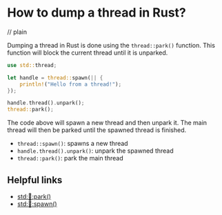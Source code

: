 # How to dump a thread in Rust?
// plain

Dumping a thread in Rust is done using the `thread::park()` function. This function will block the current thread until it is unparked.

```rust
use std::thread;

let handle = thread::spawn(|| {
    println!("Hello from a thread!");
});

handle.thread().unpark();
thread::park();
```

The code above will spawn a new thread and then unpark it. The main thread will then be parked until the spawned thread is finished.

- `thread::spawn()`: spawns a new thread
- `handle.thread().unpark()`: unpark the spawned thread
- `thread::park()`: park the main thread

## Helpful links

- [std::thread::park()](https://doc.rust-lang.org/std/thread/fn.park.html)
- [std::thread::spawn()](https://doc.rust-lang.org/std/thread/fn.spawn.html)